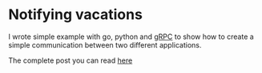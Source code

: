 Notifying vacations
============
I wrote simple example with go, python and [gRPC](https://grpc.io/) to show how to create a simple communication
between two different applications.

The complete post you can read [here](#)
